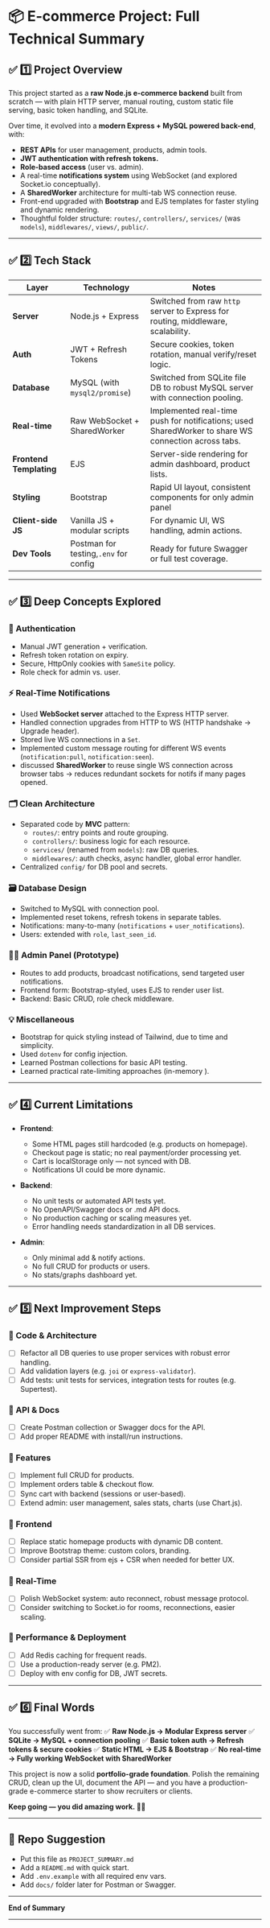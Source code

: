 # 📦 E-commerce Project: Full Technical Summary

## ✅ 1️⃣ Project Overview

This project started as a **raw Node.js e-commerce backend** built from scratch — with plain HTTP server, manual routing, custom static file serving, basic token handling, and SQLite.

Over time, it evolved into a **modern Express + MySQL powered back-end**, with:

- **REST APIs** for user management, products, admin tools.
- **JWT authentication with refresh tokens.**
- **Role-based access** (user vs. admin).
- A real-time **notifications system** using WebSocket (and explored Socket.io conceptually).
- A **SharedWorker** architecture for multi-tab WS connection reuse.
- Front-end upgraded with **Bootstrap** and EJS templates for faster styling and dynamic rendering.
- Thoughtful folder structure: `routes/`, `controllers/`, `services/` (was `models`), `middlewares/`, `views/`, `public/`.

---

## ✅ 2️⃣ Tech Stack

| Layer                         | Technology                              | Notes                                                                                               |
| ----------------------------- | --------------------------------------- | --------------------------------------------------------------------------------------------------- |
| **Server**              | Node.js + Express                       | Switched from raw `http` server to Express for routing, middleware, scalability.                  |
| **Auth**                | JWT + Refresh Tokens                    | Secure cookies, token rotation, manual verify/reset logic.                                          |
| **Database**            | MySQL (with `mysql2/promise`)         | Switched from SQLite file DB to robust MySQL server with connection pooling.                        |
| **Real-time**           | Raw WebSocket + SharedWorker            | Implemented real-time push for notifications; used SharedWorker to share WS connection across tabs. |
| **Frontend Templating** | EJS                                     | Server-side rendering for admin dashboard, product lists.                                           |
| **Styling**             | Bootstrap                               | Rapid UI layout, consistent components for only admin panel                                         |
| **Client-side JS**      | Vanilla JS + modular scripts            | For dynamic UI, WS handling, admin actions.                                                         |
| **Dev Tools**           | Postman for testing,`.env` for config | Ready for future Swagger or full test coverage.                                                     |

---

## ✅ 3️⃣ Deep Concepts Explored

### 🔑 Authentication

- Manual JWT generation + verification.
- Refresh token rotation on expiry.
- Secure, HttpOnly cookies with `SameSite` policy.
- Role check for admin vs. user.

### ⚡️ Real-Time Notifications

- Used **WebSocket server** attached to the Express HTTP server.
- Handled connection upgrades from HTTP to WS (HTTP handshake → Upgrade header).
- Stored live WS connections in a `Set`.
- Implemented custom message routing for different WS events (`notification:pull`, `notification:seen`).
- discussed **SharedWorker** to reuse single WS connection across browser tabs → reduces redundant sockets for notifs if many pages opened.

### 🗂️ Clean Architecture

- Separated code by **MVC** pattern:
  - `routes/`: entry points and route grouping.
  - `controllers/`: business logic for each resource.
  - `services/` (renamed from `models`): raw DB queries.
  - `middlewares/`: auth checks, async handler, global error handler.
- Centralized `config/` for DB pool and secrets.

### 🗃️ Database Design

- Switched to MySQL with connection pool.
- Implemented reset tokens, refresh tokens in separate tables.
- Notifications: many-to-many (`notifications` + `user_notifications`).
- Users: extended with `role`, `last_seen_id`.

### 🧑‍💻 Admin Panel (Prototype)

- Routes to add products, broadcast notifications, send targeted user notifications.
- Frontend form: Bootstrap-styled, uses EJS to render user list.
- Backend: Basic CRUD, role check middleware.

### 💡 Miscellaneous

- Bootstrap for quick styling instead of Tailwind, due to time and simplicity.
- Used `dotenv` for config injection.
- Learned Postman collections for basic API testing.
- Learned practical rate-limiting approaches (in-memory ).

---

## ✅ 4️⃣ Current Limitations

- **Frontend**:

  - Some HTML pages still hardcoded (e.g. products on homepage).
  - Checkout page is static; no real payment/order processing yet.
  - Cart is localStorage only — not synced with DB.
  - Notifications UI could be more dynamic.
- **Backend**:

  - No unit tests or automated API tests yet.
  - No OpenAPI/Swagger docs or .md API docs.
  - No production caching or scaling measures yet.
  - Error handling needs standardization in all DB services.
- **Admin**:

  - Only minimal add & notify actions.
  - No full CRUD for products or users.
  - No stats/graphs dashboard yet.

---

## ✅ 5️⃣ Next Improvement Steps

### 🔹 Code & Architecture

- [ ] Refactor all DB queries to use proper services with robust error handling.
- [ ] Add validation layers (e.g. `joi` or `express-validator`).
- [ ] Add tests: unit tests for services, integration tests for routes (e.g. Supertest).

### 🔹 API & Docs

- [ ] Create Postman collection or Swagger docs for the API.
- [ ] Add proper README with install/run instructions.

### 🔹 Features

- [ ] Implement full CRUD for products.
- [ ] Implement orders table & checkout flow.
- [ ] Sync cart with backend (sessions or user-based).
- [ ] Extend admin: user management, sales stats, charts (use Chart.js).

### 🔹 Frontend

- [ ] Replace static homepage products with dynamic DB content.
- [ ] Improve Bootstrap theme: custom colors, branding.
- [ ] Consider partial SSR from ejs  + CSR when needed for better UX.

### 🔹 Real-Time

- [ ] Polish WebSocket system: auto reconnect, robust message protocol.
- [ ] Consider switching to Socket.io for rooms, reconnections, easier scaling.

### 🔹 Performance & Deployment

- [ ] Add Redis caching for frequent reads.
- [ ] Use a production-ready server (e.g. PM2).
- [ ] Deploy with env config for DB, JWT secrets.

---

## ✅ 6️⃣ Final Words

You successfully went from:
✅ **Raw Node.js → Modular Express server**
✅ **SQLite → MySQL + connection pooling**
✅ **Basic token auth → Refresh tokens & secure cookies**
✅ **Static HTML → EJS & Bootstrap**
✅ **No real-time → Fully working WebSocket with SharedWorker**

This project is now a solid **portfolio-grade foundation**.
Polish the remaining CRUD, clean up the UI, document the API — and you have a production-grade e-commerce starter to show recruiters or clients.

**Keep going — you did amazing work. 🚀🔥**

---

## 📌 Repo Suggestion

- Put this file as `PROJECT_SUMMARY.md`
- Add a `README.md` with quick start.
- Add `.env.example` with all required env vars.
- Add `docs/` folder later for Postman or Swagger.

---

**End of Summary**

---
